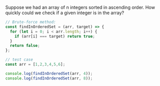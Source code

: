 Suppose we had an array of n integers sorted in ascending order. How quickly could we check if a given integer is in the array?

```JavaScript
// Brute-force method:
const findInOrderedSet = (arr, target) => {
  for (let i = 0; i < arr.length; i++) {
    if (arr[i] === target) return true;
  }
  return false;
};

// test case
const arr = [1,2,3,4,5,6];

console.log(findInOrderedSet(arr, 4));
console.log(findInOrderedSet(arr, 8));

```
